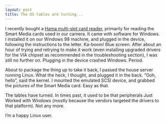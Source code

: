 ```yaml
---
layout: post
title: The OS tables are turning...
---
```



I recently bought a [Hama multi-slot card reader](http://www.focilux.be/Merken/M_Hama.htm "picture of the Hama 46594"), primarily for reading the Smart Media cards used in our camera. It came with software for Windows. I installed it on our Windows 98 machine, and plugged in the device, following the instructions to the letter. Ka-boom! Blue screen. After about an hour of trying and retrying to make it work (even installing upgraded drivers for the VIA chipset as recommended in the troubleshooting section), I was still no further on. Plugging in the device crashed Windows. Period.

About to package the thing up to take it back, I passed the house server running Linux. What the heck, I thought, and plugged it in the back. “Ooh, hello”, said the kernel. I mounted the emulated SCSI device, and grabbed the pictures of the Smart Media card. Easy as that.

The tables have turned. In times past, it used to be that peripherals Just Worked with Windows (mostly because the vendors targeted the drivers to that platform). Not any more.

I’m a happy Linux user.


